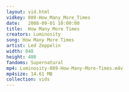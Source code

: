 ```yaml
---
layout: vid.html
vidkey: 089-How_Many_More_Times
date:   2008-09-01 10:00:00
title:  How Many More Times
creators: Luminosity
song: How Many More Times
artist: Led Zeppelin
width: 848
height: 480
fandoms: Supernatural
mp4: Luminosity-089-How-Many-More-Times.m4v
mp4size: 14.61 MB
collection: vids
---
```


  <div>
  
  </div>
  